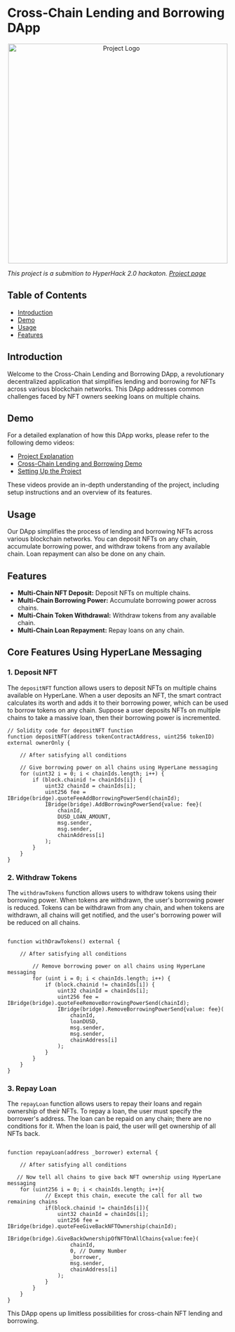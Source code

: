 
# Cross-Chain Lending and Borrowing DApp
<div style="text-align:center;" >
    <img  src="https://github.com/TechieeGeeeks/HyperHack/assets/99035115/c92a05b9-0262-4b67-b3fa-684710c76585" alt="Project Logo" height="500">
</div>

_This project is a submition to HyperHack 2.0 hackaton. [Project page](https://hyperhack.hyperlaneindia.xyz/)_

## Table of Contents

- [Introduction](#introduction)
- [Demo](#demo)
- [Usage](#usage)
- [Features](#features)

## Introduction

Welcome to the Cross-Chain Lending and Borrowing DApp, a revolutionary decentralized application that simplifies lending and borrowing for NFTs across various blockchain networks. This DApp addresses common challenges faced by NFT owners seeking loans on multiple chains.

## Demo

For a detailed explanation of how this DApp works, please refer to the following demo videos:

- [Project Explanation](https://www.loom.com/share/548ee6cca5d14c4c843915d80b1468fd?sid=fbf4f047-5c22-4b5d-8215-7f6ce2b8f033)
- [Cross-Chain Lending and Borrowing Demo](https://www.loom.com/share/d61eec9f61714308929ec46007c8e1a9?sid=16788416-02d9-4681-a578-b869a468a965)
- [Setting Up the Project](https://www.loom.com/share/d77d02468bb24e1b829491cb81ed4470?sid=6ee5b2b3-9b9a-45be-88d7-c44ccbb818ab)


These videos provide an in-depth understanding of the project, including setup instructions and an overview of its features.

## Usage

Our DApp simplifies the process of lending and borrowing NFTs across various blockchain networks. You can deposit NFTs on any chain, accumulate borrowing power, and withdraw tokens from any available chain. Loan repayment can also be done on any chain.

## Features

- **Multi-Chain NFT Deposit:** Deposit NFTs on multiple chains.
- **Multi-Chain Borrowing Power:** Accumulate borrowing power across chains.
- **Multi-Chain Token Withdrawal:** Withdraw tokens from any available chain.
- **Multi-Chain Loan Repayment:** Repay loans on any chain.

## Core Features Using HyperLane Messaging

### 1. Deposit NFT

The `depositNFT` function allows users to deposit NFTs on multiple chains available on HyperLane. When a user deposits an NFT, the smart contract calculates its worth and adds it to their borrowing power, which can be used to borrow tokens on any chain. Suppose a user deposits NFTs on multiple chains to take a massive loan, then their borrowing power is incremented.

```solidity
// Solidity code for depositNFT function
function depositNFT(address tokenContractAddress, uint256 tokenID) external ownerOnly {
   
    // After satisfying all conditions

    // Give borrowing power on all chains using HyperLane messaging
    for (uint32 i = 0; i < chainIds.length; i++) {
        if (block.chainid != chainIds[i]) {
            uint32 chainId = chainIds[i];
            uint256 fee = IBridge(bridge).quoteFeeAddBorrowingPowerSend(chainId);
            IBridge(bridge).AddBorrowingPowerSend{value: fee}(
                chainId,
                DUSD_LOAN_AMOUNT,
                msg.sender,
                msg.sender,
                chainAddress[i]
            );
        }
    }
}
```

### 2. Withdraw Tokens

The `withdrawTokens` function allows users to withdraw tokens using their borrowing power. When tokens are withdrawn, the user's borrowing power is reduced. Tokens can be withdrawn from any chain, and when tokens are withdrawn, all chains will get notified, and the user's borrowing power will be reduced on all chains.

```solidity

function withDrawTokens() external {

    // After satisfying all conditions

        // Remove borrowing power on all chains using HyperLane messaging
        for (uint i = 0; i < chainIds.length; i++) {
            if (block.chainid != chainIds[i]) {
                uint32 chainId = chainIds[i];
                uint256 fee = IBridge(bridge).quoteFeeRemoveBorrowingPowerSend(chainId);
                IBridge(bridge).RemoveBorrowingPowerSend{value: fee}(
                    chainId,
                    loanDUSD,
                    msg.sender,
                    msg.sender,
                    chainAddress[i]
                );
            }
        }
    }
}
```

### 3. Repay Loan

The `repayLoan` function allows users to repay their loans and regain ownership of their NFTs. To repay a loan, the user must specify the borrower's address. The loan can be repaid on any chain; there are no conditions for it. When the loan is paid, the user will get ownership of all NFTs back.

```solidity

function repayLoan(address _borrower) external {

    // After satisfying all conditions

   // Now tell all chains to give back NFT ownership using HyperLane messaging
    for (uint256 i = 0; i < chainIds.length; i++){
            // Except this chain, execute the call for all two remaining chains
            if(block.chainid != chainIds[i]){
                uint32 chainId = chainIds[i];
                uint256 fee = IBridge(bridge).quoteFeeGiveBackNFTOwnership(chainId);
                IBridge(bridge).GiveBackOwnershipOfNFTOnAllChains{value:fee}(
                    chainId,
                    0, // Dummy Number
                    _borrower, 
                    msg.sender,
                    chainAddress[i] 
                );
            }
        }
    }
}
```

This DApp opens up limitless possibilities for cross-chain NFT lending and borrowing.
